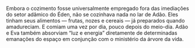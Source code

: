 ﻿Embora o cozimento fosse universalmente empregado fora das imediações do setor adâmico do Éden, não se cozinhava nada no lar de Adão. Eles tinham seus alimentos — frutas, nozes e cereais — já preparados quando amadureciam. E comiam uma vez por dia, pouco depois do meio-dia. Adão e Eva também absorviam “luz e energia” diretamente de determinadas emanações do espaço em conjunção com o ministério da árvore da vida.